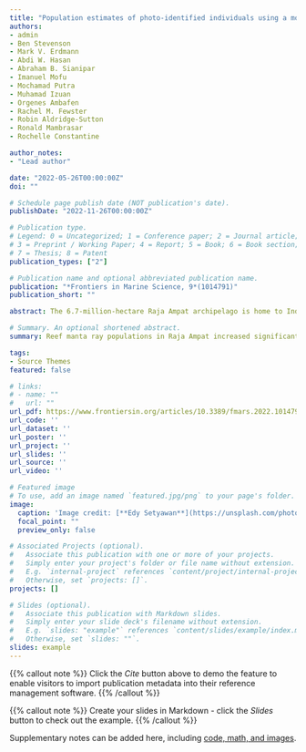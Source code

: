 ```yaml
---
title: "Population estimates of photo-identified individuals using a modified POPAN model reveal that Raja Ampat’s reef manta rays are thriving"
authors:
- admin
- Ben Stevenson
- Mark V. Erdmann
- Abdi W. Hasan
- Abraham B. Sianipar
- Imanuel Mofu
- Mochamad Putra
- Muhamad Izuan
- Orgenes Ambafen
- Rachel M. Fewster
- Robin Aldridge-Sutton
- Ronald Mambrasar
- Rochelle Constantine

author_notes:
- "Lead author"

date: "2022-05-26T00:00:00Z"
doi: ""

# Schedule page publish date (NOT publication's date).
publishDate: "2022-11-26T00:00:00Z"

# Publication type.
# Legend: 0 = Uncategorized; 1 = Conference paper; 2 = Journal article;
# 3 = Preprint / Working Paper; 4 = Report; 5 = Book; 6 = Book section;
# 7 = Thesis; 8 = Patent
publication_types: ["2"]

# Publication name and optional abbreviated publication name.
publication: "*Frontiers in Marine Science, 9*(1014791)"
publication_short: ""

abstract: The 6.7-million-hectare Raja Ampat archipelago is home to Indonesia’s largest reef manta ray (Mobula alfredi) population and a representative network of nine marine protected areas (MPAs). However, the population dynamics of M. alfredi in the region are still largely unknown. Using our photo-identification database, we fitted modified POPAN mark-recapture models with transience and per capita recruitment parameters to estimate key demographic characteristics of M. alfredi from two of Raja Ampat’s largest MPAs:Dampier Strait and South East (SE) Misool. A total of 1,041 unique individuals were photo-identified over an 11-year period (2009–2019) from Dampier Strait (n = 515) and SE Misool (n = 536). In our models, apparent survival probabilities and per capita recruitment rates were strongly linked with El Niño–Southern Oscillation (ENSO) events. Our models also estimated high apparent survival probabilities and significant increases in (sub)population sizes in both MPAs over a decade. In Dampier Strait, the estimated population size increased significantly (p = 0.018) from 226 (95% CI:161, 283) to 317 (280, 355) individuals. Likewise, the estimated population size in SE Misool increased significantly (p = 0.008) from 210 (137, 308) to 511 (393, 618) individuals. Regardless of variation in the percentage change in population size between years throughout the study, the estimated overall population change shows a compound growth of 3.9% (0.7, 8.6) per annum in Dampier Strait and 10.7% (4.3, 16.1) per annum in SE Misool. Despite the global decline in oceanic sharks and rays due to fishing pressure in the last five decades, our study demonstrates the positive impact of a suite of long-term conservation efforts, coupled with the influence of ENSO events, on increasing M. alfredi abundance in Raja Ampat MPAs. Our study also underscores the importance of long-term monitoring to evaluate the effectiveness of conservation management measures on manta ray populations. Our modification of the standard POPAN model by incorporating per capita recruitment and transience parameters represents an important advance in mark-recapture modelling that should prove useful when examining other manta ray populations and other highly migratory species that are likely to have a substantial percentage of transient individuals.

# Summary. An optional shortened abstract.
summary: Reef manta ray populations in Raja Ampat increased significantly over a decade due to positive impact of long-term conservation efforts and influence of ENSO events.

tags:
- Source Themes
featured: false

# links:
# - name: ""
#   url: ""
url_pdf: https://www.frontiersin.org/articles/10.3389/fmars.2022.1014791/full
url_code: ''
url_dataset: ''
url_poster: ''
url_project: ''
url_slides: ''
url_source: ''
url_video: ''

# Featured image
# To use, add an image named `featured.jpg/png` to your page's folder. 
image:
  caption: 'Image credit: [**Edy Setyawan**](https://unsplash.com/photos/jdD8gXaTZsc)'
  focal_point: ""
  preview_only: false

# Associated Projects (optional).
#   Associate this publication with one or more of your projects.
#   Simply enter your project's folder or file name without extension.
#   E.g. `internal-project` references `content/project/internal-project/index.md`.
#   Otherwise, set `projects: []`.
projects: []

# Slides (optional).
#   Associate this publication with Markdown slides.
#   Simply enter your slide deck's filename without extension.
#   E.g. `slides: "example"` references `content/slides/example/index.md`.
#   Otherwise, set `slides: ""`.
slides: example
---
```


{{% callout note %}}
Click the *Cite* button above to demo the feature to enable visitors to import publication metadata into their reference management software.
{{% /callout %}}

{{% callout note %}}
Create your slides in Markdown - click the *Slides* button to check out the example.
{{% /callout %}}

Supplementary notes can be added here, including [code, math, and images](https://wowchemy.com/docs/writing-markdown-latex/).
